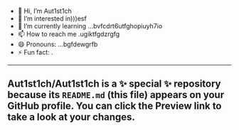 - 👋 Hi, I’m Aut1st1ch 
- 👀 I’m interested in)))esf
- 🌱 I’m currently learning ...bvfcdrt6utfghopiuyh7io
- 📫 How to reach me .ugiktfgdzrgfg
- 😄 Pronouns: ...bgfdewgrfb
- ⚡ Fun fact: .
---
Aut1st1ch/Aut1st1ch is a ✨ special ✨ repository because its `README.md` (this file) appears on your GitHub profile.
You can click the Preview link to take a look at your changes.
---
